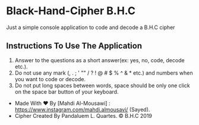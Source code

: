 # Black-Hand-Cipher B.H.C
Just a simple console application to code and decode a B.H.C cipher

## Instructions To Use The Application
1. Answer to the questions as a short answer(ex: yes, no, code, decode etc.).
2. Do not use any mark (, . ; ' "" / ? ! @ # $ % ^ & * etc.) and numbers when you want to code or decode.
3. Do not put long spaces between words, space should be only one click on the space bar button of your keyboard.

- Made With :heart: By [Mahdi Al-Mousawi] : https://www.instagram.com/mahdi.almousavi/ (Sayed).
- Cipher Created By Pandaluem L. Quartes.
© B.H.C 2019
